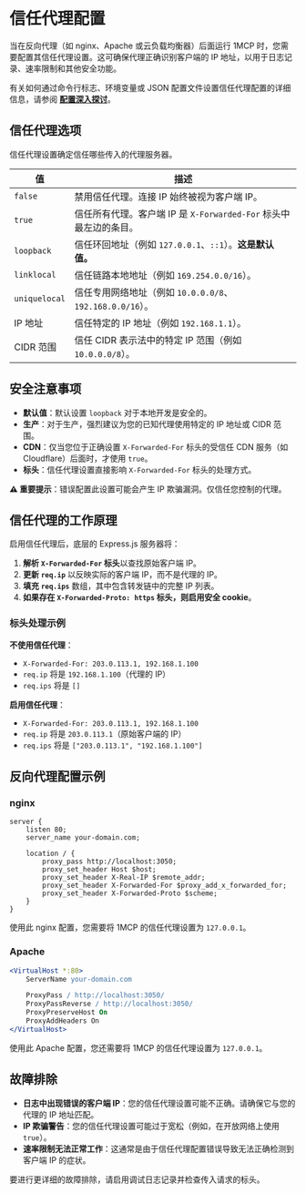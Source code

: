# 信任代理配置

当在反向代理（如 nginx、Apache 或云负载均衡器）后面运行 1MCP 时，您需要配置其信任代理设置。这可确保代理正确识别客户端的 IP 地址，以用于日志记录、速率限制和其他安全功能。

有关如何通过命令行标志、环境变量或 JSON 配置文件设置信任代理配置的详细信息，请参阅 **[配置深入探讨](../guide/configuration#network-options)**。

## 信任代理选项

信任代理设置确定信任哪些传入的代理服务器。

| 值            | 描述                                                              |
| ------------- | ----------------------------------------------------------------- |
| `false`       | 禁用信任代理。连接 IP 始终被视为客户端 IP。                       |
| `true`        | 信任所有代理。客户端 IP 是 `X-Forwarded-For` 标头中最左边的条目。 |
| `loopback`    | 信任环回地址（例如 `127.0.0.1`、`::1`）。**这是默认值。**         |
| `linklocal`   | 信任链路本地地址（例如 `169.254.0.0/16`）。                       |
| `uniquelocal` | 信任专用网络地址（例如 `10.0.0.0/8`、`192.168.0.0/16`）。         |
| IP 地址       | 信任特定的 IP 地址（例如 `192.168.1.1`）。                        |
| CIDR 范围     | 信任 CIDR 表示法中的特定 IP 范围（例如 `10.0.0.0/8`）。           |

## 安全注意事项

- **默认值**：默认设置 `loopback` 对于本地开发是安全的。
- **生产**：对于生产，强烈建议为您的已知代理使用特定的 IP 地址或 CIDR 范围。
- **CDN**：仅当您位于正确设置 `X-Forwarded-For` 标头的受信任 CDN 服务（如 Cloudflare）后面时，才使用 `true`。
- **标头**：信任代理设置直接影响 `X-Forwarded-For` 标头的处理方式。

**⚠️ 重要提示**：错误配置此设置可能会产生 IP 欺骗漏洞。仅信任您控制的代理。

## 信任代理的工作原理

启用信任代理后，底层的 Express.js 服务器将：

1.  **解析 `X-Forwarded-For` 标头**以查找原始客户端 IP。
2.  **更新 `req.ip`** 以反映实际的客户端 IP，而不是代理的 IP。
3.  **填充 `req.ips`** 数组，其中包含转发链中的完整 IP 列表。
4.  **如果存在 `X-Forwarded-Proto: https` 标头，则启用安全 cookie**。

### 标头处理示例

**不使用信任代理**：

- `X-Forwarded-For: 203.0.113.1, 192.168.1.100`
- `req.ip` 将是 `192.168.1.100`（代理的 IP）
- `req.ips` 将是 `[]`

**启用信任代理**：

- `X-Forwarded-For: 203.0.113.1, 192.168.1.100`
- `req.ip` 将是 `203.0.113.1`（原始客户端的 IP）
- `req.ips` 将是 `["203.0.113.1", "192.168.1.100"]`

## 反向代理配置示例

### nginx

```nginx
server {
    listen 80;
    server_name your-domain.com;

    location / {
        proxy_pass http://localhost:3050;
        proxy_set_header Host $host;
        proxy_set_header X-Real-IP $remote_addr;
        proxy_set_header X-Forwarded-For $proxy_add_x_forwarded_for;
        proxy_set_header X-Forwarded-Proto $scheme;
    }
}
```

使用此 nginx 配置，您需要将 1MCP 的信任代理设置为 `127.0.0.1`。

### Apache

```apache
<VirtualHost *:80>
    ServerName your-domain.com

    ProxyPass / http://localhost:3050/
    ProxyPassReverse / http://localhost:3050/
    ProxyPreserveHost On
    ProxyAddHeaders On
</VirtualHost>
```

使用此 Apache 配置，您还需要将 1MCP 的信任代理设置为 `127.0.0.1`。

## 故障排除

- **日志中出现错误的客户端 IP**：您的信任代理设置可能不正确。请确保它与您的代理的 IP 地址匹配。
- **IP 欺骗警告**：您的信任代理设置可能过于宽松（例如，在开放网络上使用 `true`）。
- **速率限制无法正常工作**：这通常是由于信任代理配置错误导致无法正确检测到客户端 IP 的症状。

要进行更详细的故障排除，请启用调试日志记录并检查传入请求的标头。
